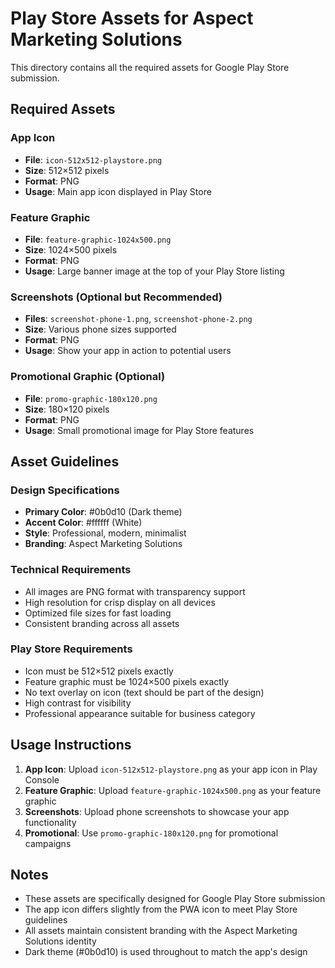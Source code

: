# Play Store Assets for Aspect Marketing Solutions

This directory contains all the required assets for Google Play Store submission.

## Required Assets

### App Icon
- **File**: `icon-512x512-playstore.png`
- **Size**: 512×512 pixels
- **Format**: PNG
- **Usage**: Main app icon displayed in Play Store

### Feature Graphic
- **File**: `feature-graphic-1024x500.png`
- **Size**: 1024×500 pixels
- **Format**: PNG
- **Usage**: Large banner image at the top of your Play Store listing

### Screenshots (Optional but Recommended)
- **Files**: `screenshot-phone-1.png`, `screenshot-phone-2.png`
- **Size**: Various phone sizes supported
- **Format**: PNG
- **Usage**: Show your app in action to potential users

### Promotional Graphic (Optional)
- **File**: `promo-graphic-180x120.png`
- **Size**: 180×120 pixels
- **Format**: PNG
- **Usage**: Small promotional image for Play Store features

## Asset Guidelines

### Design Specifications
- **Primary Color**: #0b0d10 (Dark theme)
- **Accent Color**: #ffffff (White)
- **Style**: Professional, modern, minimalist
- **Branding**: Aspect Marketing Solutions

### Technical Requirements
- All images are PNG format with transparency support
- High resolution for crisp display on all devices
- Optimized file sizes for fast loading
- Consistent branding across all assets

### Play Store Requirements
- Icon must be 512×512 pixels exactly
- Feature graphic must be 1024×500 pixels exactly
- No text overlay on icon (text should be part of the design)
- High contrast for visibility
- Professional appearance suitable for business category

## Usage Instructions

1. **App Icon**: Upload `icon-512x512-playstore.png` as your app icon in Play Console
2. **Feature Graphic**: Upload `feature-graphic-1024x500.png` as your feature graphic
3. **Screenshots**: Upload phone screenshots to showcase your app functionality
4. **Promotional**: Use `promo-graphic-180x120.png` for promotional campaigns

## Notes

- These assets are specifically designed for Google Play Store submission
- The app icon differs slightly from the PWA icon to meet Play Store guidelines
- All assets maintain consistent branding with the Aspect Marketing Solutions identity
- Dark theme (#0b0d10) is used throughout to match the app's design
